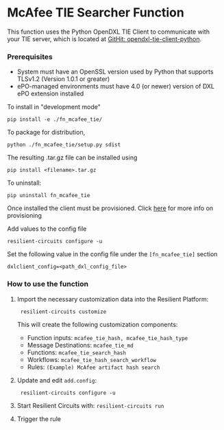 # McAfee TIE Searcher Function

This function uses the Python OpenDXL TIE Client to communicate with your TIE server, which is located at 
[GitHit: opendxl-tie-client-python](https://github.com/opendxl/opendxl-tie-client-python).

### Prerequisites
* System must have an OpenSSL version used by Python that supports TLSv1.2 (Version 1.0.1 or greater)
* ePO-managed environments must have 4.0 (or newer) version of DXL ePO extension installed

To install in "development mode"

    pip install -e ./fn_mcafee_tie/

To package for distribution,

    python ./fn_mcafee_tie/setup.py sdist
    
The resulting .tar.gz file can be installed using

    pip install <filename>.tar.gz

To uninstall:

    pip uninstall fn_mcafee_tie

Once installed the client must be provisioned. Click [here](https://opendxl.github.io/opendxl-client-python/pydoc/provisioningoverview.html) for more info on provisioning

Add values to the config file
    
    resilient-circuits configure -u

Set the following value in the config file under the `[fn_mcafee_tie]` section
    
    dxlclient_config=<path_dxl_config_file>

### How to use the function

1. Import the necessary customization data into the Resilient Platform:

		resilient-circuits customize

	This will create the following customization components:
	* Function inputs: `mcafee_tie_hash, mcafee_tie_hash_type`
	* Message Destinations: `mcafee_tie_md`
	* Functions: `mcafee_tie_search_hash`
	* Workflows: `mcafee_tie_hash_search_workflow`
	* Rules: `(Example) McAfee artifact hash search`

2. Update and edit `add.config`:

		resilient-circuits configure -u

3. Start Resilient Circuits with:
	`resilient-circuits run`
4. Trigger the rule